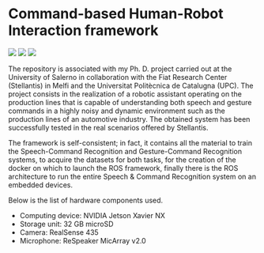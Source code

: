 # Command-based Human-Robot Interaction framework

![](https://github.com/stefanobini/command_interaction/tree/fiware/figures/unisa_logo.png?raw=true)
![](https://github.com/stefanobini/command_interaction/tree/fiware/figures/stellantis_logo.png?raw=true)
![](https://github.com/stefanobini/command_interaction/tree/fiware/figures/upc_logo.png?raw=true)

The repository is associated with my Ph. D. project carried out at the University of Salerno in collaboration with the Fiat Research Center (Stellantis) in Melfi and the Universitat Politècnica de Catalugna (UPC). The project consists in the realization of a robotic assistant operating on the production lines that is capable of understanding both speech and gesture commands in a highly noisy and dynamic environment such as the production lines of an automotive industry.
The obtained system has been successfully tested in the real scenarios offered by Stellantis.

The framework is self-consistent; in fact, it contains all the material to train the Speech-Command Recognition and Gesture-Command Recognition systems, to acquire the datasets for both tasks, for the creation of the docker on which to launch the ROS framework, finally there is the ROS architecture to run the entire Speech & Command Recognition system on an embedded devices.

Below is the list of hardware components used.
- Computing device: NVIDIA Jetson Xavier NX
- Storage unit: 32 GB microSD
- Camera: RealSense 435
- Microphone: ReSpeaker MicArray v2.0
